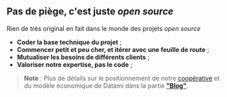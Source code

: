 ## Pas de piège, c'est juste _open source_

Rien de très original en fait dans le monde des projets _open source_

- **Coder la base technique du projet** ;
- **Commencer petit et peu cher, et itérer avec une feuille de route** ;
- **Mutualiser les besoins de différents clients** ; 
- **Valoriser notre expertise, pas le code** ;

> **Note** : Plus de détails sur le positionnement de notre [coopérative](https://multi.coop) et du modèle économique de Datami dans la partie **["Blog"](/blog)**.
